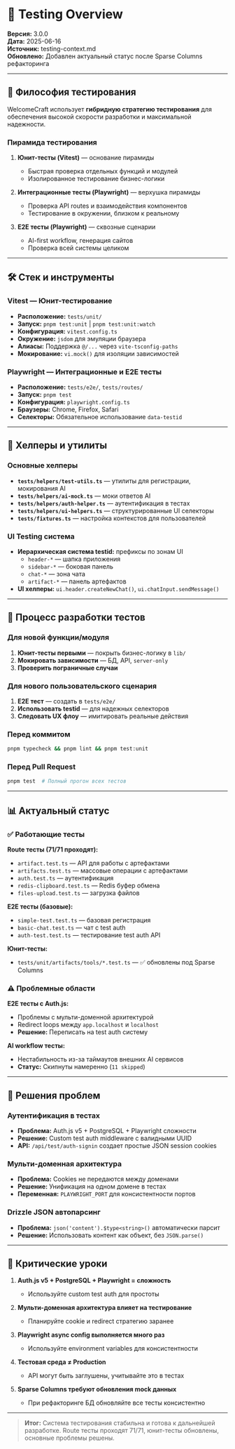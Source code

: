 # 🧪 Testing Overview

**Версия:** 3.0.0  
**Дата:** 2025-06-16  
**Источник:** testing-context.md  
**Обновлено:** Добавлен актуальный статус после Sparse Columns рефакторинга

---

## 🎯 Философия тестирования

WelcomeCraft использует **гибридную стратегию тестирования** для обеспечения высокой скорости разработки и максимальной надежности.

### Пирамида тестирования
1. **Юнит-тесты (Vitest)** — основание пирамиды
   - Быстрая проверка отдельных функций и модулей
   - Изолированное тестирование бизнес-логики
   
2. **Интеграционные тесты (Playwright)** — верхушка пирамиды  
   - Проверка API routes и взаимодействия компонентов
   - Тестирование в окружении, близком к реальному

3. **E2E тесты (Playwright)** — сквозные сценарии
   - AI-first workflow, генерация сайтов
   - Проверка всей системы целиком

---

## 🛠️ Стек и инструменты

### Vitest — Юнит-тестирование
- **Расположение:** `tests/unit/`
- **Запуск:** `pnpm test:unit` | `pnpm test:unit:watch`
- **Конфигурация:** `vitest.config.ts`
- **Окружение:** `jsdom` для эмуляции браузера
- **Алиасы:** Поддержка `@/...` через `vite-tsconfig-paths`
- **Мокирование:** `vi.mock()` для изоляции зависимостей

### Playwright — Интеграционные и E2E тесты  
- **Расположение:** `tests/e2e/`, `tests/routes/`
- **Запуск:** `pnpm test`
- **Конфигурация:** `playwright.config.ts`
- **Браузеры:** Chrome, Firefox, Safari
- **Селекторы:** Обязательное использование `data-testid`

---

## 🎯 Хелперы и утилиты

### Основные хелперы
- **`tests/helpers/test-utils.ts`** — утилиты для регистрации, мокирования AI
- **`tests/helpers/ai-mock.ts`** — моки ответов AI
- **`tests/helpers/auth-helper.ts`** — аутентификация в тестах
- **`tests/helpers/ui-helpers.ts`** — структурированные UI селекторы
- **`tests/fixtures.ts`** — настройка контекстов для пользователей

### UI Testing система
- **Иерархическая система testid:** префиксы по зонам UI
  - `header-*` — шапка приложения
  - `sidebar-*` — боковая панель  
  - `chat-*` — зона чата
  - `artifact-*` — панель артефактов
- **UI хелперы:** `ui.header.createNewChat()`, `ui.chatInput.sendMessage()`

---

## 🔄 Процесс разработки тестов

### Для новой функции/модуля
1. **Юнит-тесты первыми** — покрыть бизнес-логику в `lib/`
2. **Мокировать зависимости** — БД, API, `server-only`
3. **Проверить пограничные случаи**

### Для нового пользовательского сценария
1. **E2E тест** — создать в `tests/e2e/`
2. **Использовать testid** — для надежных селекторов
3. **Следовать UX флоу** — имитировать реальные действия

### Перед коммитом
```bash
pnpm typecheck && pnpm lint && pnpm test:unit
```

### Перед Pull Request
```bash
pnpm test  # Полный прогон всех тестов
```

---

## 📊 Актуальный статус

### ✅ Работающие тесты

**Route тесты (71/71 проходят):**
- `artifact.test.ts` — API для работы с артефактами
- `artifacts.test.ts` — массовые операции с артефактами  
- `auth.test.ts` — аутентификация
- `redis-clipboard.test.ts` — Redis буфер обмена
- `files-upload.test.ts` — загрузка файлов

**E2E тесты (базовые):**
- `simple-test.test.ts` — базовая регистрация
- `basic-chat.test.ts` — чат с test auth
- `auth-test.test.ts` — тестирование test auth API

**Юнит-тесты:**
- `tests/unit/artifacts/tools/*.test.ts` — ✅ обновлены под Sparse Columns

### ⚠️ Проблемные области

**E2E тесты с Auth.js:**
- Проблемы с мульти-доменной архитектурой
- Redirect loops между `app.localhost` и `localhost`
- **Решение:** Переписать на test auth систему

**AI workflow тесты:**
- Нестабильность из-за таймаутов внешних AI сервисов
- **Статус:** Скипнуты намеренно (`11 skipped`)

---

## 🔧 Решения проблем

### Аутентификация в тестах
- **Проблема:** Auth.js v5 + PostgreSQL + Playwright сложности
- **Решение:** Custom test auth middleware с валидными UUID
- **API:** `/api/test/auth-signin` создает простые JSON session cookies

### Мульти-доменная архитектура
- **Проблема:** Cookies не передаются между доменами
- **Решение:** Унификация на одном домене в тестах
- **Переменная:** `PLAYWRIGHT_PORT` для консистентности портов

### Drizzle JSON автопарсинг
- **Проблема:** `json('content').$type<string>()` автоматически парсит
- **Решение:** Использовать контент как объект, без `JSON.parse()`

---

## 🚀 Критические уроки

1. **Auth.js v5 + PostgreSQL + Playwright = сложность**
   - Используйте custom test auth для простоты

2. **Мульти-доменная архитектура влияет на тестирование**
   - Планируйте cookie и redirect стратегию заранее

3. **Playwright async config выполняется много раз**
   - Используйте environment variables для консистентности

4. **Тестовая среда ≠ Production**
   - API могут быть заглушены, учитывайте это в тестах

5. **Sparse Columns требуют обновления mock данных**
   - При рефакторинге БД обновляйте все тесты консистентно

---

> **Итог:** Система тестирования стабильна и готова к дальнейшей разработке. Route тесты проходят 71/71, юнит-тесты обновлены, основные проблемы решены.